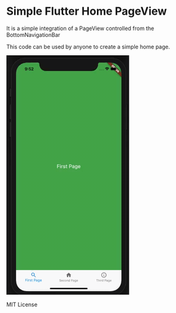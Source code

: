 # Simple Flutter Home PageView
It is a simple integration of a PageView controlled from the BottomNavigationBar

This code can be used by anyone to create a simple home page.

<img src="demo.gif"/>

MIT License
